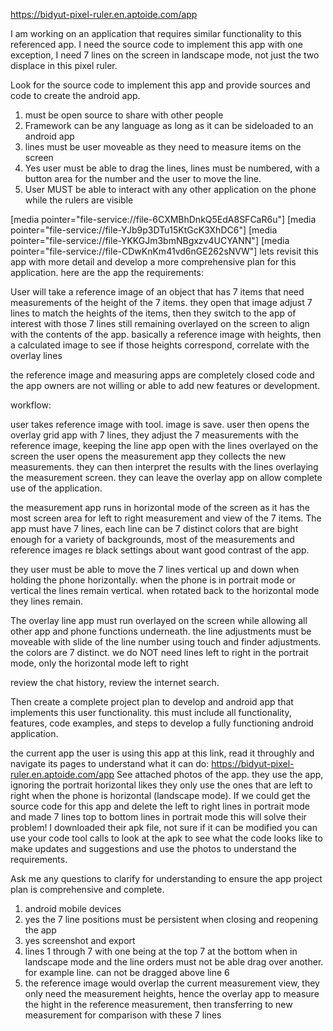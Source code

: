 https://bidyut-pixel-ruler.en.aptoide.com/app

I am working on an application that requires similar functionality to this referenced app. I need the source code to implement this app with one exception, I need 7 lines on the screen in landscape mode, not just the two displace in this pixel ruler.

Look for the source code to implement this app and provide sources and code to create the android app.

1.  must be open source to share with other people
2. Framework can be any language as long as it can be sideloaded to an android app
3. lines must be user moveable as they need to measure items on the screen
4. Yes user must be able to drag the lines, lines must be numbered, with a button area for the number and the user to move the line.
5. User MUST be able to interact with any other application on the phone while the rulers are visible

[media pointer="file-service://file-6CXMBhDnkQ5EdA8SFCaR6u"]
[media pointer="file-service://file-YJb9p3DTu15KtGcK3XhDC6"]
[media pointer="file-service://file-YKKGJm3bmNBgxzv4UCYANN"]
[media pointer="file-service://file-CDwKnKm41vd6nGE262sNVW"]
lets revisit this app with more detail and develop a more comprehensive plan for this application.  here are the app the requirements:

User will take a reference image of an object that has 7 items that need measurements of the height of the 7 items.  they open that image adjust 7 lines to match the heights of the items, then they switch to the app of interest with those 7 lines still remaining overlayed on the screen to align with the contents of the app.  basically a reference image with heights, then a calculated image to see if those heights correspond, correlate with the overlay lines

the reference image and measuring apps are completely closed code and the app owners are not willing or able to add new features or development.

workflow:

user takes reference image with tool. image is save.  user then opens the overlay grid app with 7 lines, they adjust the 7 measurements with the reference image, keeping the line app open with the lines overlayed on the screen the user opens the measurement app they collects the new measurements.  they can then interpret the results with the lines overlaying the measurement screen.  they can leave the overlay app on allow complete use of the application.

the measurement app runs in horizontal mode of the screen as it has the most screen area for left to right measurement and view of the 7 items.  The app must have 7 lines, each line can be 7 distinct colors that are bight enough for a variety of backgrounds, most of the measurements and reference images re black settings about want good contrast of the app.

they user must be able to move the 7 lines vertical up and down when holding the phone horizontally.  when the phone is in portrait mode or vertical the lines remain vertical. when rotated back to the horizontal mode they lines remain. 

The overlay line app must run overlayed on the screen while allowing all other app and phone functions underneath.  the line adjustments must be moveable with slide of the line number using touch and finder adjustments.  the colors are 7 distinct.  we do NOT need lines left to right in the portrait mode, only the horizontal mode left to right

review the chat history, review the internet search.

Then create a complete project plan to develop and android app that implements this user functionality.  this must include all functionality, features, code examples, and steps to develop a fully functioning android application.

the current app the user is using this app at this link, read it throughly and navigate its pages to understand what it can do: 
https://bidyut-pixel-ruler.en.aptoide.com/app
See attached photos of the app.  they use the app, ignoring the portrait horizontal likes they only use the ones that are left to right when the phone is horizontal (landscape mode).
If we could get the source code for this app and delete the left to right lines in portrait mode and made 7 lines top to bottom lines in portrait mode this will solve their problem!
I downloaded their apk file, not sure if it can be modified
you can use your code tool calls to look at the apk to see what the code looks like to make updates and suggestions and use the photos to understand the requirements.

Ask me any questions to clarify for understanding to ensure the app project plan is comprehensive and complete.

1. android mobile devices
2. yes the 7 line positions must be persistent when closing and reopening the app
3. yes screenshot and export
4. lines 1 through 7 with one being at the top 7 at the bottom when in landscape mode and the line orders must not be able drag over another.  for example line. can not be dragged above line 6
5. the reference image would overlap the current measurement view, they only need the measurement heights, hence the overlay app to measure the hight in the reference measurement, then transferring to new measurement for comparison with these 7 lines